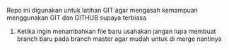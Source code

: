 Repo ini digunakan untuk latihan GIT agar mengasah kemampuan menggunakan GIT dan GITHUB supaya terbiasa

1. Ketika ingin menambahkan file baru usahakan jangan lupa membuat branch baru pada branch master agar mudah untuk di merge nantinya